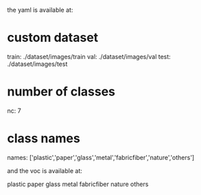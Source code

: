 the yaml is  available at:
# custom dataset
train: ./dataset/images/train
val: ./dataset/images/val
test: ./dataset/images/test

# number of classes
nc: 7

# class names
names: ['plastic','paper','glass','metal','fabricfiber','nature','others']


and the voc is  available at:

plastic
paper
glass
metal
fabricfiber
nature
others